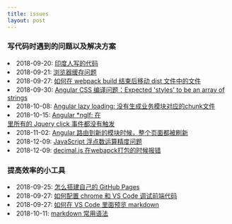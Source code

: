 ```yaml
---
title: issues
layout: post
---
```


### 写代码时遇到的问题以及解决方案

<li>2018-09-20: <a class="post-list" href="/2018/09/20/issues-india-project.html">印度人写的代码</a></li>

<li>2018-09-21: <a class="post-list" href="/2018/09/21/issues-cache-busting.html">浏览器缓存问题</a></li>

<li>2018-09-27: <a class="post-list" href="/2018/09/27/issues-webpack-file-management.html">如何在 webpack build 结束后移动 dist 文件中的文件</a></li>

<li>2018-09-30: <a class="post-list" href="/2018/09/30/issues-angular-css.html">Angular CSS 编译问题：Expected 'styles' to be an array of strings</a></li>

<li>2018-10-08: <a class="post-list" href="/2018/10/08/issues-angular-lazyloading-nochunkfiles.html">Angular lazy loading: 没有生成业务模块对应的chunk文件</a></li>

<li>2018-10-15: <a class="post-list" href="/2018/10/18/issues-jqueryevent-notworking-with-ngIf.html">Angular *ngIf: 在<div *ngIf> 里所有的 Jquery click 事件都没有触发</a></li>

<li>2018-11-02: <a class="post-list" href="/2018/11/02/issues-router-reload-page.html">Angular 路由到新的模块时候，整个页面都被刷新</a></li>

<li>2018-12-09: <a class="post-list" href="/2018/12/09/issues-floatcalculate-Inaccurate.html">JavaScript 浮点数运算精度问题</a></li>

<li>2018-12-09: <a class="post-list" href="/2018/12/09/issue-decimaljs-webpack-compilefailed.html">decimal.js 在webapck打包的时候报错</a></li>

### 提高效率的小工具

<li>2018-09-25: <a class="post-list" href="/2018/09/25/tools-github-pages">怎么搭建自己的 GitHub Pages</a></li>

<li>2018-09-27: <a class="post-list" href="/2018/09/27/tools-vscode-debug.html">如何配置 chrome 和 VS Code 调试前端代码</a></li>

<li>2018-09-27: <a class="post-list" href="/2018/10/01/tools-markdown-preview.html">如何在 VS Code 里面预览 markdown</a></li>

<li>2018-10-11: <a class="post-list" href="/2018/10/11/tools-markdonw-syntax.html">markdown 常用语法</a></li>